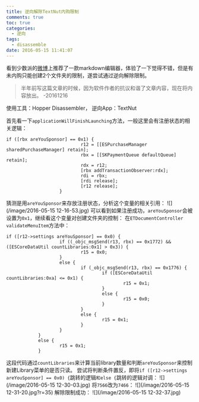 ```yaml
---
title: 逆向解除TextNut内购限制
comments: true
toc: true
categories:
  - 逆向
tags:
  - disassemble
date: 2016-05-15 11:41:07
---
```

看到少数派的[微博](http://weibo.com/sspaime)上推荐了一款markdown编辑器，体验了一下觉得不错，但是有未内购只能创建2个文件夹的限制，遂尝试通过逆向解除限制。
<!-- more -->

>半年前写这篇文章的时候，因为软件作者的抗议和谐了文章内容，现在将内容放出。 -20161216

使用工具：Hopper Disassembler，
逆向App：TextNut

首先看一下`applicationWillFinishLaunching`方法，一般这里会有注册状态的相关逻辑：
```
if ([rbx areYouSponsor] == 0x1) {
                            r12 = [[ESPurchaseManager sharedPurchaseManager] retain];
                            rbx = [[SKPaymentQueue defaultQueue] retain];
                            rdx = r12;
                            [rbx addTransactionObserver:rdx];
                            rdi = rbx;
                            [rdi release];
                            [r12 release];
                    }
```

猜测是用`areYouSponsor`来存放注册状态，分析这个变量的相关引用：
![](/image/2016-05-15 12-16-53.jpg)
可以看到如果注册成功，`areYouSponsor`会被设置为`0x1`，继续看这个变量对创建文件夹的控制：
在`ETDocumentController validateMenuItem`方法中：
```
if ([r12->settings areYouSponsor] == 0x0) {
                    if ((_objc_msgSend(r13, rbx) == 0x1772) && ([ESCoreDataUtil countLibraries:0x1] > 0x3)) {
                            r15 = 0x0;
                    }
                    else {
                            if (_objc_msgSend(r13, rbx) == 0x1776) {
                                    if ([ESCoreDataUtil countLibraries:0xa] <= 0x1) {
                                            r15 = 0x1;
                                    }
                                    else {
                                            r15 = 0x0;
                                    }
                            }
                            else {
                                    r15 = 0x1;
                            }
                    }
            }
            else {
                    r15 = 0x1;
            }
```
这段代码通过`countLibraries`来计算当前library数量和判断`areYouSponsor`来控制新建Library菜单的是否只读。
尝试将判断条件置反，即将`if ([r12->settings areYouSponsor] == 0x0) {`跳转的逻辑`和else {`跳转的逻辑对调：
![](/image/2016-05-15 12-30-03.jpg)
将`7566`改为`7466`：
![](/image/2016-05-15 12-31-20.jpg?r=35)
解除限制成功：
![](/image/2016-05-15 12-32-37.jpg)


